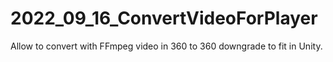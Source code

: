 # 2022_09_16_ConvertVideoForPlayer
Allow to convert with FFmpeg video in 360 to 360 downgrade to fit in Unity.
